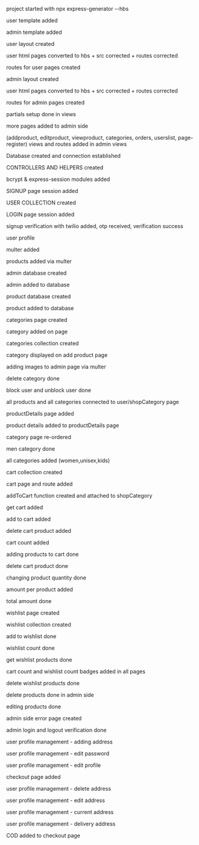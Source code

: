 project started with npx express-generator --hbs

user template added

admin template added

user layout created

user html pages converted to hbs + src corrected + routes corrected

routes for user pages created

admin layout created

user html pages converted to hbs + src corrected + routes corrected

routes for admin pages created

partials setup done in views

more pages added to admin side

(addproduct, editproduct, viewproduct, categories, orders, userslist, page-register)  views and routes added in admin views

Database created and connection established

CONTROLLERS AND HELPERS created 

bcrypt & express-session modules added

SIGNUP page session added 

USER COLLECTION created

LOGIN page session added 

signup verification with twilio added, otp received, verification success

user profile

multer added

products added via multer

admin database created

admin added to database

product database created

product added to database

categories page created

category added on page

categories collection created

category displayed on add product page

adding images to admin page via multer

delete category done

block user and unblock user done

all products and all categories connected to user/shopCategory page 

productDetails page added

product details added to productDetails page

category page re-ordered

men category done

all categories added (women,unisex,kids)

cart collection created

cart page and route added

addToCart function created and attached to shopCategory 

get cart added 
 
add to cart added

delete cart product added

cart count added

adding products to cart done

delete cart product done

changing product quantity done

amount per product added

total amount done

wishlist page created

wishlist collection created

add to wishlist done

wishlist count done

get wishlist products done

cart count and wishlist count badges added in all pages

delete wishlist products done

delete products done in admin side

editing products done

admin side error page created

admin login and logout verification done

user profile management - adding address

user profile management - edit password 

user profile management - edit profile

checkout page added

user profile management - delete address

user profile management - edit address

user profile management - current address

user profile management - delivery address

COD added to checkout page




















   













